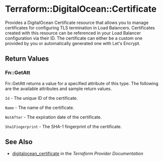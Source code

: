 # Terraform::DigitalOcean::Certificate

Provides a DigitalOcean Certificate resource that allows you to manage
certificates for configuring TLS termination in Load Balancers.
Certificates created with this resource can be referenced in your
Load Balancer configuration via their ID. The certificate can either
be a custom one provided by you or automatically generated one with
Let's Encrypt.

## Return Values

### Fn::GetAtt

Fn::GetAtt returns a value for a specified attribute of this type. The following are the available attributes and sample return values.

`Id` - The unique ID of the certificate.

`Name` - The name of the certificate.

`NotAfter` - The expiration date of the certificate.

`Sha1Fingerprint` - The SHA-1 fingerprint of the certificate.

## See Also

* [digitalocean_certificate](https://www.terraform.io/docs/providers/digitalocean/r/certificate.html) in the _Terraform Provider Documentation_